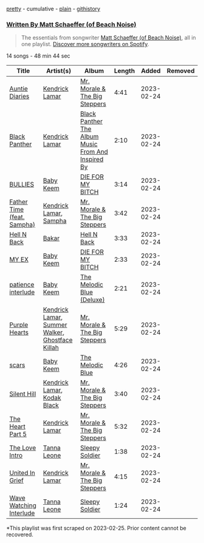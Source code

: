 [pretty](/playlists/pretty/37i9dQZF1EFNQOtgvYf8sH.md) - cumulative - [plain](/playlists/plain/37i9dQZF1EFNQOtgvYf8sH) - [githistory](https://github.githistory.xyz/mackorone/spotify-playlist-archive/blob/main/playlists/plain/37i9dQZF1EFNQOtgvYf8sH)

### [Written By Matt Schaeffer \(of Beach Noise\)](https://open.spotify.com/playlist/37i9dQZF1EFNQOtgvYf8sH)

> The essentials from songwriter <a href="https://artists.spotify.com/songwriter/5MiOkjWuzeTvNopvojXYDa">Matt Schaeffer \(of Beach Noise\)</a>, all in one playlist\. <a href="spotify:genre:0JQ5DAqbMKFSCjnQr8QZ3O">Discover more songwriters on Spotify</a>.

14 songs - 48 min 44 sec

| Title | Artist(s) | Album | Length | Added | Removed |
|---|---|---|---|---|---|
| [Auntie Diaries](https://open.spotify.com/track/1uY1X8YeBixs1FdQ3fQ7d4) | [Kendrick Lamar](https://open.spotify.com/artist/2YZyLoL8N0Wb9xBt1NhZWg) | [Mr\. Morale & The Big Steppers](https://open.spotify.com/album/79ONNoS4M9tfIA1mYLBYVX) | 4:41 | 2023-02-24 |  |
| [Black Panther](https://open.spotify.com/track/5qN4HFkapdAOV94XPryVof) | [Kendrick Lamar](https://open.spotify.com/artist/2YZyLoL8N0Wb9xBt1NhZWg) | [Black Panther The Album Music From And Inspired By](https://open.spotify.com/album/3pLdWdkj83EYfDN6H2N8MR) | 2:10 | 2023-02-24 |  |
| [BULLIES](https://open.spotify.com/track/5Ow3QqHeeA78Q3nSnbUbkL) | [Baby Keem](https://open.spotify.com/artist/5SXuuuRpukkTvsLuUknva1) | [DIE FOR MY BITCH](https://open.spotify.com/album/7Cw4LObzgnVqSlkuIyywtI) | 3:14 | 2023-02-24 |  |
| [Father Time \(feat\. Sampha\)](https://open.spotify.com/track/28qA8y1sz0FTuSapsCxNOG) | [Kendrick Lamar](https://open.spotify.com/artist/2YZyLoL8N0Wb9xBt1NhZWg), [Sampha](https://open.spotify.com/artist/2WoVwexZuODvclzULjPQtm) | [Mr\. Morale & The Big Steppers](https://open.spotify.com/album/79ONNoS4M9tfIA1mYLBYVX) | 3:42 | 2023-02-24 |  |
| [Hell N Back](https://open.spotify.com/track/3NRql0A1Ef4RCvT473iqgD) | [Bakar](https://open.spotify.com/artist/3K2Srho6NCF3o9MswGR76H) | [Hell N Back](https://open.spotify.com/album/3aEdbaJGWXbBxn79DgjamF) | 3:33 | 2023-02-24 |  |
| [MY EX](https://open.spotify.com/track/5Yfy4sbXzwFRe4gxrV2TAS) | [Baby Keem](https://open.spotify.com/artist/5SXuuuRpukkTvsLuUknva1) | [DIE FOR MY BITCH](https://open.spotify.com/album/7Cw4LObzgnVqSlkuIyywtI) | 2:33 | 2023-02-24 |  |
| [patience interlude](https://open.spotify.com/track/24xpL4l70GDGIVFIxLbW8s) | [Baby Keem](https://open.spotify.com/artist/5SXuuuRpukkTvsLuUknva1) | [The Melodic Blue \(Deluxe\)](https://open.spotify.com/album/5Co3CGD9lBQVNnn7q0px1g) | 2:21 | 2023-02-24 |  |
| [Purple Hearts](https://open.spotify.com/track/1REVvAphiSTJyKQ1fDpHa4) | [Kendrick Lamar](https://open.spotify.com/artist/2YZyLoL8N0Wb9xBt1NhZWg), [Summer Walker](https://open.spotify.com/artist/57LYzLEk2LcFghVwuWbcuS), [Ghostface Killah](https://open.spotify.com/artist/6FD0unjzGQhX3b6eMccMJe) | [Mr\. Morale & The Big Steppers](https://open.spotify.com/album/79ONNoS4M9tfIA1mYLBYVX) | 5:29 | 2023-02-24 |  |
| [scars](https://open.spotify.com/track/350l5Tkctw6RMcIdl7MlaS) | [Baby Keem](https://open.spotify.com/artist/5SXuuuRpukkTvsLuUknva1) | [The Melodic Blue](https://open.spotify.com/album/3r46DPIQeBQbjvjjV5mXGg) | 4:26 | 2023-02-24 |  |
| [Silent Hill](https://open.spotify.com/track/3lzUeaCbcCDB5IXYfqWRlF) | [Kendrick Lamar](https://open.spotify.com/artist/2YZyLoL8N0Wb9xBt1NhZWg), [Kodak Black](https://open.spotify.com/artist/46SHBwWsqBkxI7EeeBEQG7) | [Mr\. Morale & The Big Steppers](https://open.spotify.com/album/79ONNoS4M9tfIA1mYLBYVX) | 3:40 | 2023-02-24 |  |
| [The Heart Part 5](https://open.spotify.com/track/5qbhVL3vB7HwWvb0042B7y) | [Kendrick Lamar](https://open.spotify.com/artist/2YZyLoL8N0Wb9xBt1NhZWg) | [Mr\. Morale & The Big Steppers](https://open.spotify.com/album/79ONNoS4M9tfIA1mYLBYVX) | 5:32 | 2023-02-24 |  |
| [The Love Intro](https://open.spotify.com/track/3hjCUYBBJUCB9nyBNRIVj8) | [Tanna Leone](https://open.spotify.com/artist/1bPYCoigTRLOQwNfjpwmff) | [Sleepy Soldier](https://open.spotify.com/album/5DsTYhB4bzvBvMSHAu1yiM) | 1:38 | 2023-02-24 |  |
| [United In Grief](https://open.spotify.com/track/5Gt9bxniM1SxN61yRzRhXL) | [Kendrick Lamar](https://open.spotify.com/artist/2YZyLoL8N0Wb9xBt1NhZWg) | [Mr\. Morale & The Big Steppers](https://open.spotify.com/album/79ONNoS4M9tfIA1mYLBYVX) | 4:15 | 2023-02-24 |  |
| [Wave Watching Interlude](https://open.spotify.com/track/6w5n41T13eattfdxrqVPs8) | [Tanna Leone](https://open.spotify.com/artist/1bPYCoigTRLOQwNfjpwmff) | [Sleepy Soldier](https://open.spotify.com/album/5DsTYhB4bzvBvMSHAu1yiM) | 1:24 | 2023-02-24 |  |

\*This playlist was first scraped on 2023-02-25. Prior content cannot be recovered.
